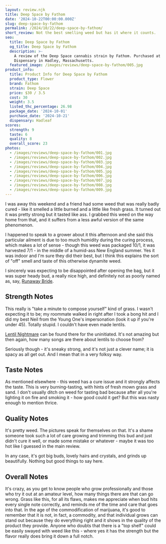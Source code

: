 ```yaml
---
layout: review.njk
title: Deep Space by Fathom
date: '2024-10-22T00:00:00.000Z'
slug: deep-space-by-fathom
permalink: /2024/10/22/deep-space-by-fathom/
short_review: Not the best smelling weed but has it where it counts.
seo:
  title: Deep Space by Fathom
  og_title: Deep Space by Fathom
  description: >-
    A review of the Deep Space cannabis strain by Fathom. Purchased at Hadleaf
    Dispensary in Hadley, Massachusetts.
  featured_image: /images/reviews/deep-space-by-fathom/005.jpg
product_info:
  title: Product Info for Deep Space by Fathom
  product_type: Flower
  brand: Fathom
  strain: Deep Space
  price: $30 / 3.5
  cost: 30
  weight: 3.5
  listed_thc_percentage: 26.98
  package_date: '2024-10-01'
  purchase_date: '2024-10-21'
  dispensary: Hadleaf
scores:
  strength: 9
  taste: 6
  quality: 8
  overall_score: 23
photos:
  - /images/reviews/deep-space-by-fathom/001.jpg
  - /images/reviews/deep-space-by-fathom/002.jpg
  - /images/reviews/deep-space-by-fathom/003.jpg
  - /images/reviews/deep-space-by-fathom/004.jpg
  - /images/reviews/deep-space-by-fathom/005.jpg
  - /images/reviews/deep-space-by-fathom/006.jpg
  - /images/reviews/deep-space-by-fathom/007.jpg
  - /images/reviews/deep-space-by-fathom/008.jpg
  - /images/reviews/deep-space-by-fathom/009.jpg
---
```


I was away this weekend and a friend had some weed that was really badly cured - like it smelled a little burned and a little like fresh grass. It turned out it was pretty strong but it tasted like ass. I grabbed this weed on the way home from that, and it suffers from a less awful version of the same phenomenon.

I happened to speak to a grower about it this afternoon and she said this particular ailment is due to too much humidity during the curing process, which makes a lot of sense - though this weed was packaged 10/1, it was harvested 7/1 - in the middle of a humid-ass New England summer. Yes it was indoor and I'm sure they did their best, but I think this explains the sort of "off" smell and taste of this otherwise dynamite weed. 

I sincerely was expecting to be disappointed after opening the bag, but it was super heady bud, a really nice high, and definitely not as poorly named as, say, [Runaway Bride](https://dispensaryadventures.com/2021/03/11/keys-runaway-bride/).

## Strength Notes

This really is "take a minute to compose yourself" kind of grass. I wasn't expecting it to be; my roommate walked in right after I took a bong hit and I did my best Neil from the Young One's impersonation (look it up if you're under 45). Totally stupid. I couldn't have even made lentils.

[Lentil Nightmare](https://www.youtube.com/watch?v=Nqm3x8rNyuw&ab_channel=Arianddu) can be found there for the uninitiated. It's not amazing but then again, how many songs are there about lentils to choose from?

Seriously though - it's sneaky strong, and it's not just a clever name; it is spacy as all get out. And I mean that in a very folksy way.

## Taste Notes

As mentioned elsewhere - this weed has a cure issue and it strongly affects the taste. This is very burning-tasting, with hints of fresh mown grass and sand. I don't usually ditch on weed for tasting bad because after all you're lighting it on fire and smoking it - how good could it get? But this was nasty enough to mention thrice.

## Quality Notes

It's pretty weed. The pictures speak for themselves on that. It's a shame someone took such a lot of care growing and trimming this bud and just didn't cure it well, or made some mistake or whatever - maybe it was too hot like I guessed in the main review.

In any case, it's got big buds, lovely hairs and crystals, and grinds up beautifully. Nothing but good things to say here.

## Overall Notes

It's crazy, as you get to know people who grow professionally and those who try it out at an amateur level, how many things there are that can go wrong. Grass like this, for all its flaws, makes me appreciate when bud hits every single note correctly, and reminds me of the time and care that goes into that. In the age of the commodification of marijuana, it's good to remember that it is not, in fact, a commodity, and that individual grows can stand out because they do everything right and it shows in the quality of the product they provide. Anyone who doubts that there is a "top shelf" could be easily swayed with weed like this - where yes it has the strength but the flavor really does bring it down a full notch.
